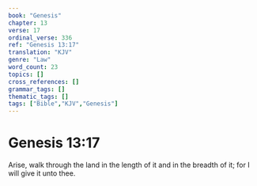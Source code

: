 ```yaml
---
book: "Genesis"
chapter: 13
verse: 17
ordinal_verse: 336
ref: "Genesis 13:17"
translation: "KJV"
genre: "Law"
word_count: 23
topics: []
cross_references: []
grammar_tags: []
thematic_tags: []
tags: ["Bible","KJV","Genesis"]
---
```


# Genesis 13:17

Arise, walk through the land in the length of it and in the breadth of it; for I will give it unto thee.

